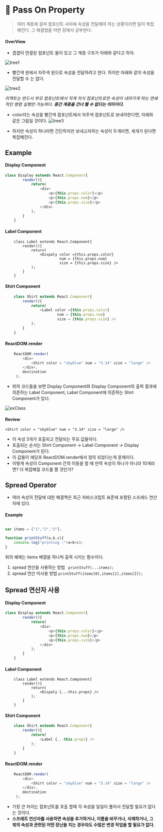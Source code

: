 # 🧤 Pass On Property

> 여러 계층에 걸쳐 컴포넌트 사이에 속성을 전달해야 하는 상황이라면 일이 복잡해진다. 그 해결법을 이번 장에서 공부한다.

#### OverView
- 겹겹이 연결된 컴포넌트 들이 있고 그 계층 구조가 아래와 같다고 하자.

![tree1](./image/property/tree1.png)

- 빨간색 원에서 자주색 원으로 속성을 전달하려고 한다. 하지만 아래와 같이 속성을 전달할 수 는 없다.

![tree2](./image/property/tree2.png)

*리액트는 반드시 부모 컴포넌트에서 직계 자식 컴포넌트로만 속성이 내려가게 하는 연쇄적인 명령 실행만 가능하다.* 
***중간 계층을 건너 뛸 수 없다는 의미이다.***

- color라는 속성을 빨간색 컴포넌트에서 자주색 컴포넌트로 보내야한다면, 아래와 같은 그림일 것이다.
![tree3](./image/property/tree3.png)

- 하지만 속성이 하나라면 간단하지만 보내고자하는 속성이 두개라면, 세개가 된다면 복잡해진다.

## Example
#### Display Component
```js
class Display extends React.Component{
        render(){
            return(
                <div>
                    <p>{this.props.color}</p>
                    <p>{this.props.num}</p>
                    <p>{this.props.size}</p>
                </div>
            );
        }
    }
```

#### Label Component
```JS
    class Label extends React.Component{
        render(){
            return(
                <Dispaly color ={this.props.color}
                         num = {this.props.num}
                         size = {this.props.size} />
            );
        }
    }
```

#### Shirt Component
```js
    class Shirt extends React.Component{
        render(){
            return(
                <Label color ={this.props.color}
                        num = {this.props.num}
                        size = {this.props.size} />
            );
        }
    }
```

#### ReactDOM.render
```js
    ReactDOM.render(
        <div>
            <Shirt color = "skyblue" num = "3.14" size = "large" />
        </div>,
        destination
     );
```

- 위의 코드들을 보면 Display Component와 Display Component의 출력 결과에 의존하는 Label Component, Label Component에 의존하는 Shirt Component가 있다.

![exClass](./image/property/exClass.png)

#### Review
`<Shirt color = "skyblue" num = "3.14" size = "large" />`
- 이 속성 3개가 호출되고 전달되는 주요 값들이다.
- 호출되는 순서는 Shirt Component -> Label Component -> Display Component가 된다.
- 이 값들이 애당초 ReactDOM.render에서 정의 되었다는게 문제이다.
- 이렇게 속성이 Component 간의 이동을 할 때 만약 속성이 하나가 아니라 10개라면? 더 복잡해질 코드를 짤 것인가?

## Spread Operator
- 여러 속성의 전달에 대한 해결책은 최근 자바스크립트 표준에 포함된 스프레드 연산자에 있다.

#### Example
```js

var items = ["1","2","3"];

function printStuff(a,b,c){
    console.log("printing :"+a+b+c);
}
```
위의 예제는 items 배열을 하나씩 출력 시키는 함수이다.
1. spread 연산을 사용하는 방법
` printStuff(...items);`
2. spread 연산 미사용 방법
` printStuff(items[0],items[1],items[2]); `

## Spread 연산자 사용
#### Display Component
```js
class Display extends React.Component{
        render(){
            return(
                <div>
                    <p>{this.props.color}</p>
                    <p>{this.props.num}</p>
                    <p>{this.props.size}</p>
                </div>
            );
        }
    }
```

#### Label Component
```JS
    class Label extends React.Component{
        render(){
            return(
                <Dispaly {...this.props} />
            );
        }
    }
```

#### Shirt Component
```js
    class Shirt extends React.Component{
        render(){
            return(
                <Label {...this.props} />
            );
        }
    }
```

#### ReactDOM.render
```js
    ReactDOM.render(
        <div>
            <Shirt color = "skyblue" num = "3.14" size = "large" />
        </div>,
        destination
     );
```

- 가장 큰 차이는 컴포넌트를 호출 할때 각 속성을 일일이 풀어서 전달할 필요가 없다는 것이다.
- **스프레트 연산자를 사용하면 속성을 추가하거나, 이름을 바꾸거나, 삭제하거나, 그 밖의 속성과 관련된 어떤 장난을 치는 경우라도 수많은 변경 작업을 할 필요가 없다.**
